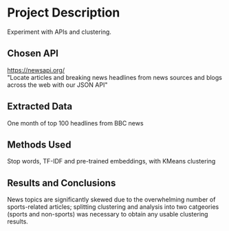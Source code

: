 # Project Description

Experiment with APIs and clustering.

## Chosen API
https://newsapi.org/  
"Locate articles and breaking news headlines from news sources and blogs across the web with our JSON API"

## Extracted Data
One month of top 100 headlines from BBC news

## Methods Used
Stop words, TF-IDF and pre-trained embeddings, with KMeans clustering

## Results and Conclusions
News topics are significantly skewed due to the overwhelming number of sports-related articles; splitting clustering and analysis into two catgeories (sports and non-sports) was necessary to obtain any usable clustering results.
